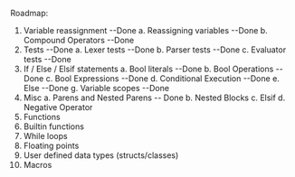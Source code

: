 Roadmap:
1. Variable reassignment --Done
    a. Reassigning variables --Done
    b. Compound Operators --Done
2. Tests --Done
    a. Lexer tests --Done
    b. Parser tests --Done
    c. Evaluator tests --Done
3. If / Else / Elsif statements
    a. Bool literals --Done
    b. Bool Operations --Done
    c. Bool Expressions --Done
    d. Conditional Execution --Done
    e. Else --Done
    g. Variable scopes --Done
4. Misc
    a. Parens and Nested Parens -- Done
    b. Nested Blocks
    c. Elsif
    d. Negative Operator
5. Functions
6. Builtin functions
7. While loops
8. Floating points
9. User defined data types (structs/classes)
10. Macros
